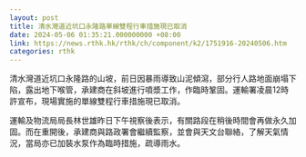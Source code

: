 ```yaml
---
layout: post
title: 清水灣道近坑口永隆路單線雙程行車措施現已取消
date: 2024-05-06 01:35:21.000000000 +08:00
link: https://news.rthk.hk/rthk/ch/component/k2/1751916-20240506.htm
categories: rthk
---
```


清水灣道近坑口永隆路的山坡，前日因暴雨導致山泥傾瀉，部分行人路地面崩塌下陷，露出地下喉管，承建商在斜坡進行噴漿工作，作臨時鞏固。運輸署凌晨12時許宣布，現場實施的單線雙程行車措施現已取消。

運輸及物流局局長林世雄昨日下午視察後表示，有關路段在稍後時間會再做永久加固。而在重開後，承建商與路政署會繼續監察，並會與天文台聯絡，了解天氣情況，當局亦已加裝水泵作為臨時措施，疏導雨水。
